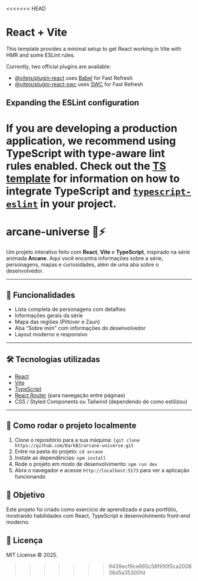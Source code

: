 <<<<<<< HEAD
# React + Vite

This template provides a minimal setup to get React working in Vite with HMR and some ESLint rules.

Currently, two official plugins are available:

- [@vitejs/plugin-react](https://github.com/vitejs/vite-plugin-react/blob/main/packages/plugin-react) uses [Babel](https://babeljs.io/) for Fast Refresh
- [@vitejs/plugin-react-swc](https://github.com/vitejs/vite-plugin-react/blob/main/packages/plugin-react-swc) uses [SWC](https://swc.rs/) for Fast Refresh

## Expanding the ESLint configuration

If you are developing a production application, we recommend using TypeScript with type-aware lint rules enabled. Check out the [TS template](https://github.com/vitejs/vite/tree/main/packages/create-vite/template-react-ts) for information on how to integrate TypeScript and [`typescript-eslint`](https://typescript-eslint.io) in your project.
=======
# arcane-universe 🎨⚡

Um projeto interativo feito com **React**, **Vite** e **TypeScript**, inspirado na série animada **Arcane**. Aqui você encontra informações sobre a série, personagens, mapas e curiosidades, além de uma aba sobre o desenvolvedor.

---

## 🔹 Funcionalidades
- Lista completa de personagens com detalhes  
- Informações gerais da série  
- Mapa das regiões (Piltover e Zaun)  
- Aba “Sobre mim” com informações do desenvolvedor  
- Layout moderno e responsivo  

---

## 🛠 Tecnologias utilizadas
- [React](https://reactjs.org/)  
- [Vite](https://vitejs.dev/)  
- [TypeScript](https://www.typescriptlang.org/)  
- [React Router](https://reactrouter.com/) (para navegação entre páginas)  
- CSS / Styled Components ou Tailwind (dependendo de como estilizou)  

---

## 🚀 Como rodar o projeto localmente
1. Clone o repositório para a sua máquina: `[git clone https://github.com/DarkBJ/arcane-universe.git`  
2. Entre na pasta do projeto: `cd arcane`  
3. Instale as dependências: `npm install`  
4. Rode o projeto em modo de desenvolvimento: `npm run dev`  
5. Abra o navegador e acesse `http://localhost:5173` para ver a aplicação funcionando  

## 🎯 Objetivo
Este projeto foi criado como exercício de aprendizado e para portfólio, mostrando habilidades com React, TypeScript e desenvolvimento front-end moderno.

## 📝 Licença
MIT License © 2025.
>>>>>>> 9439ecf9ce665c58f910f5ca200838d5a35300fd
